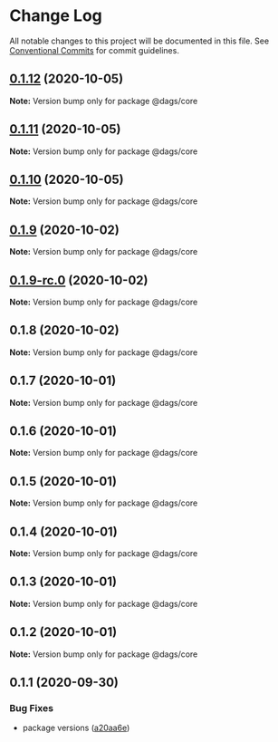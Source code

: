 # Change Log

All notable changes to this project will be documented in this file.
See [Conventional Commits](https://conventionalcommits.org) for commit guidelines.

## [0.1.12](https://github.com/AlexanderLapygin/dags/compare/@dags/core@0.1.11...@dags/core@0.1.12) (2020-10-05)

**Note:** Version bump only for package @dags/core





## [0.1.11](https://github.com/AlexanderLapygin/dags/compare/@dags/core@0.1.10...@dags/core@0.1.11) (2020-10-05)

**Note:** Version bump only for package @dags/core





## [0.1.10](https://github.com/AlexanderLapygin/dags/compare/@dags/core@0.1.9...@dags/core@0.1.10) (2020-10-05)

**Note:** Version bump only for package @dags/core






## [0.1.9](https://github.com/AlexanderLapygin/dags/compare/@dags/core@0.1.9-rc.0...@dags/core@0.1.9) (2020-10-02)

**Note:** Version bump only for package @dags/core





## [0.1.9-rc.0](https://github.com/AlexanderLapygin/dags/compare/@dags/core@0.1.8...@dags/core@0.1.9-rc.0) (2020-10-02)

**Note:** Version bump only for package @dags/core






## 0.1.8 (2020-10-02)

**Note:** Version bump only for package @dags/core





## 0.1.7 (2020-10-01)

**Note:** Version bump only for package @dags/core





## 0.1.6 (2020-10-01)

**Note:** Version bump only for package @dags/core





## 0.1.5 (2020-10-01)

**Note:** Version bump only for package @dags/core





## 0.1.4 (2020-10-01)

**Note:** Version bump only for package @dags/core





## 0.1.3 (2020-10-01)

**Note:** Version bump only for package @dags/core





## 0.1.2 (2020-10-01)

**Note:** Version bump only for package @dags/core





## 0.1.1 (2020-09-30)


### Bug Fixes

* package versions ([a20aa6e](https://github.com/AlexanderLapygin/dags/commit/a20aa6e797b3bc970ca201819bad22e5211fbabf))
